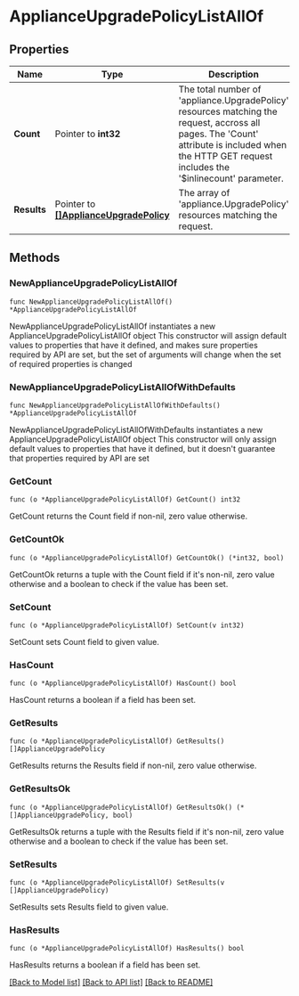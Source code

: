 # ApplianceUpgradePolicyListAllOf

## Properties

Name | Type | Description | Notes
------------ | ------------- | ------------- | -------------
**Count** | Pointer to **int32** | The total number of &#39;appliance.UpgradePolicy&#39; resources matching the request, accross all pages. The &#39;Count&#39; attribute is included when the HTTP GET request includes the &#39;$inlinecount&#39; parameter. | [optional] 
**Results** | Pointer to [**[]ApplianceUpgradePolicy**](appliance.UpgradePolicy.md) | The array of &#39;appliance.UpgradePolicy&#39; resources matching the request. | [optional] 

## Methods

### NewApplianceUpgradePolicyListAllOf

`func NewApplianceUpgradePolicyListAllOf() *ApplianceUpgradePolicyListAllOf`

NewApplianceUpgradePolicyListAllOf instantiates a new ApplianceUpgradePolicyListAllOf object
This constructor will assign default values to properties that have it defined,
and makes sure properties required by API are set, but the set of arguments
will change when the set of required properties is changed

### NewApplianceUpgradePolicyListAllOfWithDefaults

`func NewApplianceUpgradePolicyListAllOfWithDefaults() *ApplianceUpgradePolicyListAllOf`

NewApplianceUpgradePolicyListAllOfWithDefaults instantiates a new ApplianceUpgradePolicyListAllOf object
This constructor will only assign default values to properties that have it defined,
but it doesn't guarantee that properties required by API are set

### GetCount

`func (o *ApplianceUpgradePolicyListAllOf) GetCount() int32`

GetCount returns the Count field if non-nil, zero value otherwise.

### GetCountOk

`func (o *ApplianceUpgradePolicyListAllOf) GetCountOk() (*int32, bool)`

GetCountOk returns a tuple with the Count field if it's non-nil, zero value otherwise
and a boolean to check if the value has been set.

### SetCount

`func (o *ApplianceUpgradePolicyListAllOf) SetCount(v int32)`

SetCount sets Count field to given value.

### HasCount

`func (o *ApplianceUpgradePolicyListAllOf) HasCount() bool`

HasCount returns a boolean if a field has been set.

### GetResults

`func (o *ApplianceUpgradePolicyListAllOf) GetResults() []ApplianceUpgradePolicy`

GetResults returns the Results field if non-nil, zero value otherwise.

### GetResultsOk

`func (o *ApplianceUpgradePolicyListAllOf) GetResultsOk() (*[]ApplianceUpgradePolicy, bool)`

GetResultsOk returns a tuple with the Results field if it's non-nil, zero value otherwise
and a boolean to check if the value has been set.

### SetResults

`func (o *ApplianceUpgradePolicyListAllOf) SetResults(v []ApplianceUpgradePolicy)`

SetResults sets Results field to given value.

### HasResults

`func (o *ApplianceUpgradePolicyListAllOf) HasResults() bool`

HasResults returns a boolean if a field has been set.


[[Back to Model list]](../README.md#documentation-for-models) [[Back to API list]](../README.md#documentation-for-api-endpoints) [[Back to README]](../README.md)


